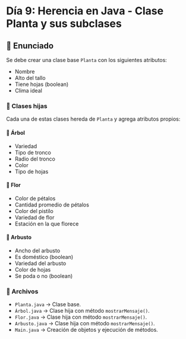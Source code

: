 # Día 9: Herencia en Java - Clase Planta y sus subclases

## 📌 Enunciado
Se debe crear una clase base `Planta` con los siguientes atributos:
- Nombre
- Alto del tallo
- Tiene hojas (boolean)
- Clima ideal

### 🚀 Clases hijas
Cada una de estas clases hereda de `Planta` y agrega atributos propios:

#### 🌳 **Árbol**
- Variedad
- Tipo de tronco
- Radio del tronco
- Color
- Tipo de hojas

#### 🌺 **Flor**
- Color de pétalos
- Cantidad promedio de pétalos
- Color del pistilo
- Variedad de flor
- Estación en la que florece

#### 🌿 **Arbusto**
- Ancho del arbusto
- Es doméstico (boolean)
- Variedad del arbusto
- Color de hojas
- Se poda o no (boolean)

### 📂 Archivos
- `Planta.java` → Clase base.
- `Árbol.java` → Clase hija con método `mostrarMensaje()`.
- `Flor.java` → Clase hija con método `mostrarMensaje()`.
- `Arbusto.java` → Clase hija con método `mostrarMensaje()`.
- `Main.java` → Creación de objetos y ejecución de métodos.